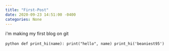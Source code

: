 ```yaml
---
title: "First-Post"
date: 2020-09-23 14:51:00 -0400
categories: None
---
```

i'm making my first blog on git

​```python
def print_hi(name):
  print("hello", name)
print_hi('beaniest95')
​```
